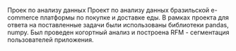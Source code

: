 Проек по анализу данных Проект по анализу данных бразильской e-commerce платформы по покупке и доставке еды. В рамках проекта для ответа на поставленные задачи были использованы библиотеки pandas, numpy.
Был проведен когортный анализ и построена RFM - сегментация пользователей приложения.
